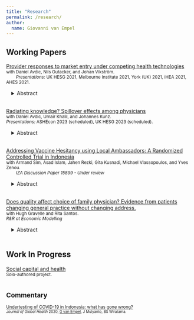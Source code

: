```yaml
---
title: "Research"
permalink: /research/
author:
  name: Giovanni van Empel
---
```

<meta name="description" content="Overview of Giovanni van Empel's research.">

## Working Papers  
<u>Provider responses to market entry under competing health technologies</u> <br/>
<small> with Daniel Avdic, Nils Gutacker, and Johan Vikström.<br/>    
*Presentations:* UK HESG 2021, Melbourne Institute 2021, York (UK) 2021, iHEA 2021, AHES 2021. </small> 
<div style="margin-left: 1em;">
<details>
<summary>Abstract</summary>
<small>
<p>We study whether multi-technology healthcare providers respond to market entry of specialized single-technology competitors by inducing demand for legacy health technologies. To this end, we use the relaxation of regulatory restrictions in cardiac care in Sweden that led to a rapid expansion in the number of hospitals providing catheter-based treatment only. To establish causality, we exploit a feature of the Swedish healthcare system that restricts patient choice of healthcare providers, allowing providers considerable discretion in allocating patients to treatments. Relating observed treatments of residents in catchment areas where hospitals opened a catheter lab to residents in unaffected catchment areas, we find that patients with clinical indications for cardiac surgery were 10 percent more likely to receive catheter-based treatment after their local hospital opened a catheter lab. In contrast, we find no evidence that incumbent hospitals reduced their use of catheter treatment on their remaining patient population to offset reductions in surgical volume. We conclude that the lack of response to market entry among incumbent providers likely contributed to the swift technological change in the clinical management of acute coronary syndrome in the 2000s.</p>  
</small>
</details> 
</div> 
<br/>

<u>Radiating knowledge? Spillover effects among physicians</u> <br/> 
<small> with Daniel Avdic, Umair Khalil, and Johannes Kunz. <br/> 
*Presentations:* ASHEcon 2023 (scheduled), UK HESG 2023 (scheduled).  </small> 
<div style="margin-left: 1em;">
<details>
<summary>Abstract</summary>
<small>
<p>We study peer spillovers in healthcare by exploring how cardiologists' diagnostic skill is influenced by their work peers' use of radiation when assessing blockages in the heart's vessels. To overcome identification challenges, we use rich clinical quality data from Sweden to instrument peers' average weekly radiation output with the plausibly exogenous arrival of emergency cases they treated in previous weeks. Our empirical estimates imply that focal cardiologists change their own radiation output by 0.5 standard deviations for each standard deviation change in their peers' output. We show that our results are not driven by endogenous peer formation or patient selection, and that effects are stronger in academic hospitals and among younger cardiologists. Estimated peer effects are welfare-enhancing through improving the share of patients who are diagnosed within the recommended radiation dosage range and by reducing subsequent mortality risk.</p>  
</small>
</details> 
</div> 
<br/>


[Addressing Vaccine Hesitancy using Local Ambassadors: A Randomized Controlled Trial in Indonesia](https://docs.iza.org/dp15899.pdf)</u> <br/>
<small> with Armand Sim, Asad Islam, Jahen Rezki, Gita Kusnadi, Michael Vlassopoulos, and Yves Zenou.<br/>   
*IZA Discussion Paper 15899 - Under review* </small>
<div style="margin-left: 1em;">
<details>
<summary>Abstract</summary>
<small>
<p> In settings where resistance and rampant misinformation against vaccines exist, the prospect of containing infectious diseases remains a challenge. Can delivery of information regarding the benefits of vaccination through personal home visits by local ambassadors increase vaccine uptake? We conduct a door-to-door randomized information campaign targeted towards COVID-19 unvaccinated individuals in rural Indonesia. We recruited ambassadors from local villages tasked to deliver information about COVID-19 vaccines and promote vaccination through one-on-one meetings, using an interpersonal behavioral change communication approach. To investigate which type of ambassador---health cadres, influential individuals, and laypersons---is the most effective, we randomly vary the type of ambassador that delivers the information at the village level. We find that the overall vaccination take-up is quite moderate and that there are no differences in vaccination outcomes across the treatment groups. These results highlight the challenge of boosting vaccine uptake in late stages of a pandemic.</p>
</small>
</details> 
</div> 
<br/>

<u>Does quality affect choice of family physician? Evidence from patients changing general practice without changing address.</u> <br/>
<small> with Hugh Gravelle and Rita Santos.<br/> 
*R&R at Economic Modelling* </small>
<div style="margin-left: 1em;">
<details>
<summary>Abstract</summary>
<small>
<p> Competition by general practices can improve quality only if quality affects patient choice of practice. Each year 1% of English patients leave their practice and join another local practice without changing their address (non-movers). If quality does not affect non- movers’ decisions about leaving or joining local practices it is unlikely it will affect overall demand for a practice. Using 2006/7-2010/11 data on 6766 English practices we estimate fixed effects panel count data models of non-movers leaving and joining practices. Fewer non-movers leave after increases in clinical quality, proportion of patients satisfied with access, doctors per patient, and proportion of doctors qualified in the UK. More join after patient satisfaction with access and doctors per patient increase. A 10% increase in opening hours satisfaction is associated with a 5.75% reduction in non-movers leaving and a 2.9% increase in non-movers joining. Better information on quality could increase practice incentives to improve quality.</p>
</small>
</details> 
</div> 
<br/>



## Work In Progress
<u>Social capital and health </u> <br/>
<small> Solo-authored project. <br/> 
<br/>  
  
 
## Commentary
[Undertesting of COVID-19 in Indonesia: what has gone wrong?](https://www.ncbi.nlm.nih.gov/pmc/articles/PMC7537566/) <br/>
<small>*Journal of Global Health* 2020, <u>G van Empel</u>, J Mulyanto, BS Wiratama. <br/>
<div style="margin-left: 1em;">
</div>   
<br/>  



